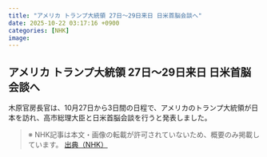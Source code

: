 ```yaml
---
title: "アメリカ トランプ大統領 27日～29日来日 日米首脳会談へ"
date: 2025-10-22 03:17:16 +0900
categories: [NHK]
image: 
---
```

## アメリカ トランプ大統領 27日～29日来日 日米首脳会談へ

木原官房長官は、10月27日から3日間の日程で、アメリカのトランプ大統領が日本を訪れ、高市総理大臣と日米首脳会談を行うと発表しました。

> ※ NHK記事は本文・画像の転載が許可されていないため、概要のみ掲載しています。
[出典（NHK）](http://www3.nhk.or.jp/news/html/20251022/k10014955641000.html)
